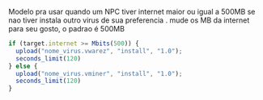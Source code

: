 Modelo pra usar quando um NPC tiver internet maior ou igual a 500MB se nao tiver instala outro virus de sua preferencia .
mude os MB da internet para seu gosto, o padrao é 500MB

```js title="Internet.js"
if (target.internet >= Mbits(500)) {
  upload("nome_virus.vwarez", "install", "1.0");
  seconds_limit(120)
} else {
  upload("nome_virus.vminer", "install", "1.0");
  seconds_limit(120)
}
```